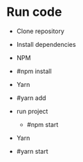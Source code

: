 # Run code

- Clone repository

- Install dependencies
- NPM
 - #npm install
- Yarn
 - #yarn add
 
- run project
  - #npm start
- Yarn
 -  #yarn start
